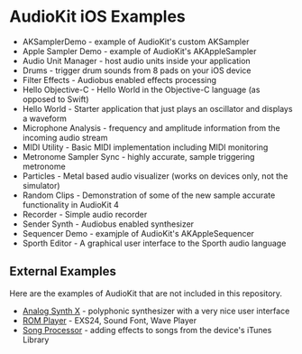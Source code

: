# AudioKit iOS Examples

* AKSamplerDemo - example of AudioKit's custom AKSampler
* Apple Sampler Demo - example of AudioKit's AKAppleSampler
* Audio Unit Manager - host audio units inside your application
* Drums - trigger drum sounds from 8 pads on your iOS device
* Filter Effects - Audiobus enabled effects processing
* Hello Objective-C - Hello World in the Objective-C language (as opposed to Swift)
* Hello World - Starter application that just plays an oscillator and displays a waveform
* Microphone Analysis - frequency and amplitude information from the incoming audio stream
* MIDI Utility - Basic MIDI implementation including MIDI monitoring
* Metronome Sampler Sync - highly accurate, sample triggering metronome
* Particles - Metal based audio visualizer (works on devices only, not the simulator)
* Random Clips - Demonstration of some of the new sample accurate functionality in AudioKit 4
* Recorder - Simple audio recorder
* Sender Synth - Audiobus enabled synthesizer
* Sequencer Demo - examjple of AudioKit's AKAppleSequencer
* Sporth Editor - A graphical user interface to the Sporth audio language

## External Examples

Here are the examples of AudioKit that are not included in this repository.

* [Analog Synth X](https://github.com/AudioKit/AnalogSynthX) - polyphonic synthesizer with a very nice user interface
* [ROM Player](https://github.com/AudioKit/ROMPlayer) - EXS24, Sound Font, Wave Player
* [Song Processor](http://github.com/AudioKit/SongProcessor) - adding effects to songs from the device's iTunes Library
